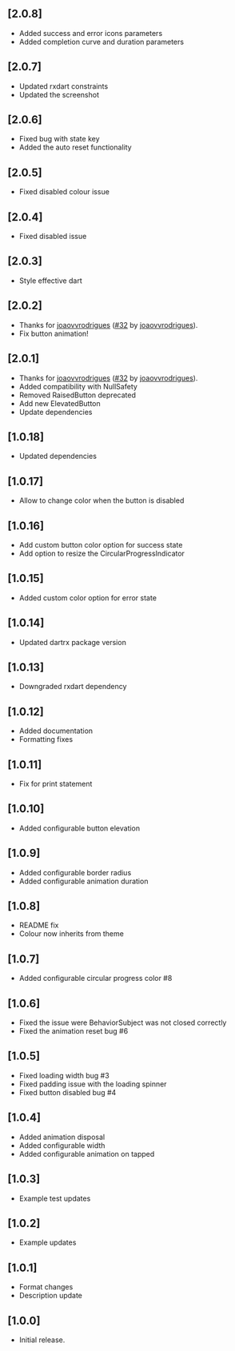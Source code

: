 ## [2.0.8]
* Added success and error icons parameters
* Added completion curve and duration parameters

## [2.0.7]
* Updated rxdart constraints 
* Updated the screenshot

## [2.0.6]
* Fixed bug with state key
* Added the auto reset functionality 

## [2.0.5]
* Fixed disabled colour issue

## [2.0.4]
* Fixed disabled issue

## [2.0.3]
* Style effective dart

## [2.0.2]
* Thanks for [joaovvrodrigues](https://github.com/joaovvrodrigues) ([#32](https://github.com/chrisedg87/flutter_rounded_loading_button/pull/32) by [joaovvrodrigues](https://github.com/joaovvrodrigues)).
* Fix button animation!

## [2.0.1]
* Thanks for [joaovvrodrigues](https://github.com/joaovvrodrigues) ([#32](https://github.com/chrisedg87/flutter_rounded_loading_button/pull/32) by [joaovvrodrigues](https://github.com/joaovvrodrigues)).
* Added compatibility with NullSafety
* Removed RaisedButton deprecated
* Add new ElevatedButton
* Update dependencies

## [1.0.18]
* Updated dependencies

## [1.0.17]
* Allow to change color when the button is disabled

## [1.0.16]
* Add custom button color option for success state 
* Add option to resize the CircularProgressIndicator

## [1.0.15]

* Added custom color option for error state

## [1.0.14]

* Updated dartrx package version

## [1.0.13]

* Downgraded rxdart dependency 

## [1.0.12]

* Added documentation
* Formatting fixes

## [1.0.11]

* Fix for print statement 

## [1.0.10]

* Added configurable button elevation

## [1.0.9]

* Added configurable border radius
* Added configurable animation duration

## [1.0.8]

* README fix
* Colour now inherits from theme

## [1.0.7]

* Added configurable circular progress color #8

## [1.0.6]

* Fixed the issue were BehaviorSubject was not closed correctly 
* Fixed the animation reset bug #6

## [1.0.5]

* Fixed loading width bug #3
* Fixed padding issue with the loading spinner
* Fixed button disabled bug #4

## [1.0.4]

* Added animation disposal
* Added configurable width
* Added configurable animation on tapped

## [1.0.3]

* Example test updates

## [1.0.2]

* Example updates

## [1.0.1]

* Format changes
* Description update

## [1.0.0]

* Initial release.
